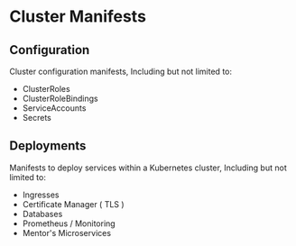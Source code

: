 # Cluster Manifests

## Configuration

Cluster configuration manifests, Including but not limited to:
- ClusterRoles
- ClusterRoleBindings
- ServiceAccounts
- Secrets

## Deployments

Manifests to deploy services within a Kubernetes cluster, Including but not limited to:
- Ingresses
- Certificate Manager ( TLS )
- Databases
- Prometheus / Monitoring
- Mentor's  Microservices

